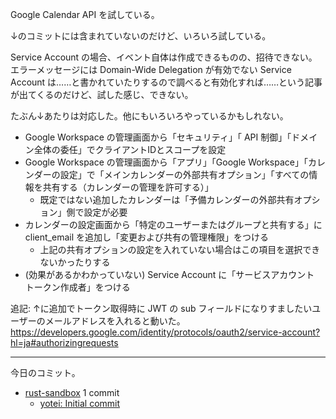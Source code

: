 Google Calendar API を試している。

↓のコミットには含まれていないのだけど、いろいろ試している。

Service Account の場合、イベント自体は作成できるものの、招待できない。エラーメッセージには Domain-Wide Delegation が有効でない Service Account は……と書かれていたりするので調べると有効化すれば……という記事が出てくるのだけど、試した感じ、できない。

たぶん↓あたりは対応した。他にもいろいろやっているかもしれない。

- Google Workspace の管理画面から「セキュリティ」「 API 制御」「ドメイン全体の委任」でクライアントIDとスコープを設定
- Google Workspace の管理画面から「アプリ」「Google Workspace」「カレンダーの設定」で「メインカレンダーの外部共有オプション」「すべての情報を共有する（カレンダーの管理を許可する）」
  - 既定ではない追加したカレンダーは「予備カレンダーの外部共有オプション」側で設定が必要
- カレンダーの設定画面から「特定のユーザーまたはグループと共有する」に client_email を追加し「変更および共有の管理権限」をつける
  - 上記の共有オプションの設定を入れていない場合はこの項目を選択できないかったりする
- (効果があるかわかっていない) Service Account に「サービスアカウント トークン作成者」をつける

追記: ↑に追加でトークン取得時に JWT の sub フィールドになりすましたいユーザーのメールアドレスを入れると動いた。 <https://developers.google.com/identity/protocols/oauth2/service-account?hl=ja#authorizingrequests>

---

今日のコミット。

- [rust-sandbox](https://github.com/bouzuya/rust-sandbox) 1 commit
  - [yotei: Initial commit](https://github.com/bouzuya/rust-sandbox/commit/8793727fa7a5cccf82c4e461d39b3aa496335d89)

